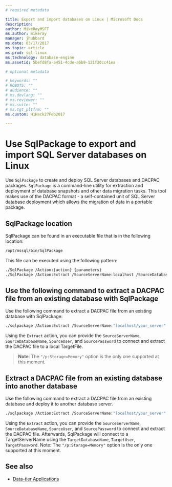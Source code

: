 ```yaml
---
# required metadata

title: Export and import databases on Linux | Microsoft Docs
description: 
author: MikeRayMSFT 
ms.author: mikeray 
manager: jhubbard
ms.date: 03/17/2017
ms.topic: article
ms.prod: sql-linux
ms.technology: database-engine
ms.assetid: 5befd8fa-a451-4cde-a6b9-121f20cc41ea

# optional metadata

# keywords: ""
# ROBOTS: ""
# audience: ""
# ms.devlang: ""
# ms.reviewer: ""
# ms.suite: ""
# ms.tgt_pltfrm: ""
ms.custom: H1Hack27Feb2017

---
```

# Use SqlPackage to export and import SQL Server databases on Linux

Use `SqlPackage` to create and deploy SQL Server databases and DACPAC packages. `SqlPackage` is a command-line utility for extraction and deployment of database snapshots and other data migration tasks. This tool makes use of the DACPAC format - a self-contained unit of SQL Server database deployment which allows the migration of data in a portable package.  

## SqlPackage location

SqlPackage can be found in an executable file that is in the following location:

```bash 
/opt/mssql/bin/SqlPackage 
```

This file can be executed using the following pattern: 

```bash
./SqlPackage /Action:{action} {parameters}  
./SqlPackage /Action:Extract /SourceServerName:localhost /SourceDatabaseName:your_database /TargetFile:"/path/to/your/file.dacpac" /SourceUser:"sa"
```

## Use the following command to extract a DACPAC file from an existing database with SqlPackage 

Use the following command to extract a DACPAC file from an existing database with SqlPackage: 

```bash
./sqlpackage /Action:Extract /SourceServerName:"localhost/your_server" /SourceDatabaseName:"your_database" /SourceUser:"your_username" /SourcePassword:"your_password" /TargetFile:"/absolute/path/to/your/target/file.dacpac" 
```
 
Using the `Extract` action, you can provide the `SourceServerName`, `SourceDatabaseName`, `SourceUser`, and `SourcePassword` to connect and extract the DACPAC file to a local TargetFile. 

> **Note**: The `"/p:Storage=Memory"` option is the only one supported at this moment. 

## Extract a DACPAC file from an existing database into another database 

Use the following command to extract a DACPAC file from an existing database and deploy it to another database server. 

```bash
./sqlpackage /Action:Extract /SourceServerName:"localhost/your_server" /SourceDatabaseName:"your_database" /SourceUser:"your_username" /SourcePassword:"your_password" /TargetServerName:"target_server" /TargetDatabaseName:"target_database" /TargetUser:"target_username" /TargetPassword:"target_password" 
```

Using the `Extract` action, you can provide the `SourceServerName`, `SourceDatabaseName`, `SourceUser`, and `SourcePassword` to connect and extract the DACPAC file. Afterwards, SqlPackage will connect to a TargetServerName using the `TargetDatabaseName`, `TargetUser`, `TargetPassword`. Note: The `"/p:Storage=Memory"` option is the only one supported at this moment. 

## See also

- [Data-tier Applications](http://msdn.microsoft.com/library/ee210546.aspx)